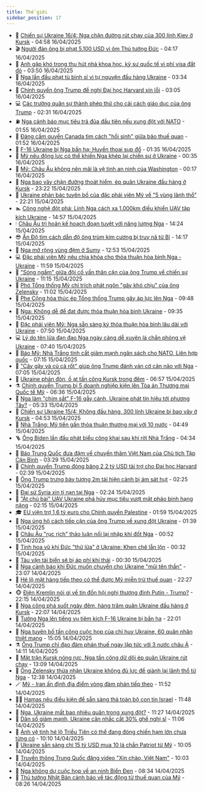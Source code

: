 ```yaml
---
title: Thế giới
sidebar_position: 17
---
```


<!-- dantri-the-gioi:START -->
- 🌋 [Chiến sự Ukraine 16/4: Nga chặn đường rút chạy của 300 lính Kiev ở Kursk](https://dantri.com.vn/the-gioi/chien-su-ukraine-164-nga-chan-duong-rut-chay-cua-300-linh-kiev-o-kursk-20250416113207616.htm) - 04:58 16/04/2025
- 🎬 [Người đàn ông bị phạt 5.100 USD vì ôm Thủ tướng Đức](https://dantri.com.vn/the-gioi/nguoi-dan-ong-bi-phat-5100-usd-vi-om-thu-tuong-duc-20250416111401517.htm) - 04:17 16/04/2025
- 🧰 [Anh gặp khó trong thu hút nhà khoa học, kỹ sư quốc tế vì phí visa đắt đỏ](https://dantri.com.vn/the-gioi/anh-gap-kho-trong-thu-hut-nha-khoa-hoc-ky-su-quoc-te-vi-phi-visa-dat-do-20250416103048073.htm) - 03:50 16/04/2025
- 🌋 [Nga lần đầu phạt tù binh sĩ vì tự nguyện đầu hàng Ukraine](https://dantri.com.vn/the-gioi/nga-lan-dau-phat-tu-binh-si-vi-tu-nguyen-dau-hang-ukraine-20250416101131703.htm) - 03:34 16/04/2025
- 🗽 [Chính quyền ông Trump đề nghị Đại học Harvard xin lỗi](https://dantri.com.vn/the-gioi/chinh-quyen-ong-trump-de-nghi-dai-hoc-harvard-xin-loi-20250416093217718.htm) - 03:05 16/04/2025
- 💻 [Các trường quân sự thành phép thử cho cải cách giáo dục của ông Trump](https://dantri.com.vn/the-gioi/cac-truong-quan-su-thanh-phep-thu-cho-cai-cach-giao-duc-cua-ong-trump-20250416091753906.htm) - 02:31 16/04/2025
- ⛽️ [Nga cảnh báo mục tiêu trả đũa đầu tiên nếu xung đột với NATO](https://dantri.com.vn/the-gioi/nga-canh-bao-muc-tieu-tra-dua-dau-tien-neu-xung-dot-voi-nato-20250416084736998.htm) - 01:55 16/04/2025
- 🤩 [Đảng cầm quyền Canada tìm cách &quot;hồi sinh&quot; giữa bão thuế quan](https://dantri.com.vn/the-gioi/dang-cam-quyen-canada-tim-cach-hoi-sinh-giua-bao-thue-quan-20250414101833186.htm) - 01:52 16/04/2025
- 🧐 [F-16 Ukraine bị Nga bắn hạ: Huyền thoại sụp đổ](https://dantri.com.vn/the-gioi/f-16-ukraine-bi-nga-ban-ha-huyen-thoai-sup-do-20250415143913824.htm) - 01:35 16/04/2025
- 🎊 [Mỹ nêu động lực có thể khiến Nga khép lại chiến sự ở Ukraine](https://dantri.com.vn/the-gioi/my-neu-dong-luc-co-the-khien-nga-khep-lai-chien-su-o-ukraine-20250416072454207.htm) - 00:35 16/04/2025
- 📝 [Mỹ: Châu Âu không nên mãi là vệ tinh an ninh của Washington](https://dantri.com.vn/the-gioi/my-chau-au-khong-nen-mai-la-ve-tinh-an-ninh-cua-washington-20250416071113371.htm) - 00:17 16/04/2025
- 🤡 [Nga bao vây chặn đường thoát hiểm, ép quân Ukraine đầu hàng ở Kursk](https://dantri.com.vn/the-gioi/nga-bao-vay-chan-duong-thoat-hiem-ep-quan-ukraine-dau-hang-o-kursk-20250416061646513.htm) - 23:22 15/04/2025
- 🥷 [Ukraine phản bác tuyên bố của đặc phái viên Mỹ về &quot;5 vùng lãnh thổ&quot;](https://dantri.com.vn/the-gioi/ukraine-phan-bac-tuyen-bo-cua-dac-phai-vien-my-ve-5-vung-lanh-tho-20250416051941747.htm) - 22:21 15/04/2025
- 🏊 [Công nghệ đột phá: Lính Nga cách xa 1.000km điều khiển UAV tập kích Ukraine](https://dantri.com.vn/the-gioi/cong-nghe-dot-pha-linh-nga-cach-xa-1000km-dieu-khien-uav-tap-kich-ukraine-20250415214723928.htm) - 14:57 15/04/2025
- 🕯 [Châu Âu trì hoãn kế hoạch đoạn tuyệt với năng lượng Nga](https://dantri.com.vn/the-gioi/chau-au-tri-hoan-ke-hoach-doan-tuyet-voi-nang-luong-nga-20250415212046154.htm) - 14:24 15/04/2025
- 😎 [Ấn Độ tìm cách dẫn độ ông trùm kim cương bị truy nã từ Bỉ](https://dantri.com.vn/the-gioi/an-do-tim-cach-dan-do-ong-trum-kim-cuong-bi-truy-na-tu-bi-20250415210451368.htm) - 14:17 15/04/2025
- 🌈 [Nga mở rộng vùng đệm ở Sumy](https://dantri.com.vn/the-gioi/nga-mo-rong-vung-dem-o-sumy-20250415194201136.htm) - 12:53 15/04/2025
- 💻 [Đặc phái viên Mỹ nêu chìa khóa cho thỏa thuận hòa bình Nga - Ukraine](https://dantri.com.vn/the-gioi/dac-phai-vien-my-neu-chia-khoa-cho-thoa-thuan-hoa-binh-nga-ukraine-20250415183755224.htm) - 11:59 15/04/2025
- 🤖 [&quot;Sóng ngầm&quot; giữa đội cố vấn thân cận của ông Trump về chiến sự Ukraine](https://dantri.com.vn/the-gioi/song-ngam-giua-doi-co-van-than-can-cua-ong-trump-ve-chien-su-ukraine-20250415172341338.htm) - 11:15 15/04/2025
- 🦏 [Phó Tổng thống Mỹ chỉ trích phát ngôn &quot;gây khó chịu&quot; của ông Zelensky](https://dantri.com.vn/the-gioi/pho-tong-thong-my-chi-trich-phat-ngon-gay-kho-chiu-cua-ong-zelensky-20250415173444383.htm) - 11:02 15/04/2025
- 🌁 [Phe Cộng hòa thúc ép Tổng thống Trump gây áp lực lên Nga](https://dantri.com.vn/the-gioi/phe-cong-hoa-thuc-ep-tong-thong-trump-gay-ap-luc-len-nga-20250415153438990.htm) - 09:48 15/04/2025
- 🐘 [Nga: Không dễ để đạt được thỏa thuận hòa bình Ukraine](https://dantri.com.vn/the-gioi/nga-khong-de-de-dat-duoc-thoa-thuan-hoa-binh-ukraine-20250415150132569.htm) - 09:35 15/04/2025
- 🥷 [Đặc phái viên Mỹ: Nga sẵn sàng ký thỏa thuận hòa bình lâu dài với Ukraine](https://dantri.com.vn/the-gioi/dac-phai-vien-my-nga-san-sang-ky-thoa-thuan-hoa-binh-lau-dai-voi-ukraine-20250415143050699.htm) - 07:50 15/04/2025
- 💻 [Lý do tên lửa đạn đạo Nga ngày càng dễ xuyên lá chắn phòng vệ Ukraine](https://dantri.com.vn/the-gioi/ly-do-ten-lua-dan-dao-nga-ngay-cang-de-xuyen-la-chan-phong-ve-ukraine-20250415142208360.htm) - 07:40 15/04/2025
- 🎡 [Báo Mỹ: Nhà Trắng tính cắt giảm mạnh ngân sách cho NATO, Liên hợp quốc](https://dantri.com.vn/the-gioi/bao-my-nha-trang-tinh-cat-giam-manh-ngan-sach-cho-nato-lien-hop-quoc-20250415140835163.htm) - 07:15 15/04/2025
- 🧰 [&quot;Cây gậy và củ cà rốt&quot; giúp ông Trump đánh ván cờ cân não với Nga](https://dantri.com.vn/the-gioi/cay-gay-va-cu-ca-rot-giup-ong-trump-danh-van-co-can-nao-voi-nga-20250410201155340.htm) - 07:05 15/04/2025
- 🥸 [Ukraine phản đòn, ồ ạt tấn công Kursk trong đêm](https://dantri.com.vn/the-gioi/ukraine-phan-don-o-at-tan-cong-kursk-trong-dem-20250415135206014.htm) - 06:57 15/04/2025
- ⚗️ [Chính quyền Trump bị 5 doanh nghiệp kiện lên Tòa án Thương mại Quốc tế Mỹ](https://dantri.com.vn/the-gioi/chinh-quyen-trump-bi-5-doanh-nghiep-kien-len-toa-an-thuong-mai-quoc-te-my-20250415133555358.htm) - 06:36 15/04/2025
- 🌮 [Nga làm &quot;chim sắt&quot; F-16 gẫy cánh, Ukraine phát tín hiệu tới phương Tây?](https://dantri.com.vn/the-gioi/nga-lam-chim-sat-f-16-gay-canh-ukraine-phat-tin-hieu-toi-phuong-tay-20250415114028278.htm) - 05:33 15/04/2025
- 🎃 [Chiến sự Ukraine 15/4: Không đầu hàng, 300 lính Ukraine bị bao vây ở Kursk](https://dantri.com.vn/the-gioi/chien-su-ukraine-154-khong-dau-hang-300-linh-ukraine-bi-bao-vay-o-kursk-20250415114632778.htm) - 04:53 15/04/2025
- 💫 [Nhà Trắng: Mỹ tiến gần thỏa thuận thương mại với 10 nước](https://dantri.com.vn/the-gioi/nha-trang-my-tien-gan-thoa-thuan-thuong-mai-voi-10-nuoc-20250415114228831.htm) - 04:49 15/04/2025
- 🪜 [Ông Biden lần đầu phát biểu công khai sau khi rời Nhà Trắng](https://dantri.com.vn/the-gioi/ong-biden-lan-dau-phat-bieu-cong-khai-sau-khi-roi-nha-trang-20250415113438027.htm) - 04:34 15/04/2025
- 🌋 [Báo Trung Quốc đưa đậm về chuyến thăm Việt Nam của Chủ tịch Tập Cận Bình](https://dantri.com.vn/the-gioi/bao-trung-quoc-dua-dam-ve-chuyen-tham-viet-nam-cua-chu-tich-tap-can-binh-20250415065334405.htm) - 03:29 15/04/2025
- 🦏 [Chính quyền Trump đóng băng 2,2 tỷ USD tài trợ cho Đại học Harvard](https://dantri.com.vn/the-gioi/chinh-quyen-trump-dong-bang-22-ty-usd-tai-tro-cho-dai-hoc-harvard-20250415093844238.htm) - 02:39 15/04/2025
- 👀 [Ông Trump trưng bày tượng 2m tái hiện cảnh bị ám sát hụt](https://dantri.com.vn/the-gioi/ong-trump-trung-bay-tuong-2m-tai-hien-canh-bi-am-sat-hut-20250415091940003.htm) - 02:25 15/04/2025
- 🧰 [Đại sứ Syria xin tị nạn tại Nga](https://dantri.com.vn/the-gioi/dai-su-syria-xin-ti-nan-tai-nga-20250415092315153.htm) - 02:24 15/04/2025
- 🚀 [&quot;Át chủ bài&quot; UAV Ukraine phá hủy mục tiêu vượt mặt pháo binh hạng nặng](https://dantri.com.vn/the-gioi/at-chu-bai-uav-ukraine-pha-huy-muc-tieu-vuot-mat-phao-binh-hang-nang-20250415090729555.htm) - 02:15 15/04/2025
- 🎓 [EU viện trợ 1,6 tỷ euro cho Chính quyền Palestine](https://dantri.com.vn/the-gioi/eu-vien-tro-16-ty-euro-cho-chinh-quyen-palestine-20250415085759488.htm) - 01:59 15/04/2025
- 🥸 [Nga ủng hộ cách tiếp cận của ông Trump về xung đột Ukraine](https://dantri.com.vn/the-gioi/nga-ung-ho-cach-tiep-can-cua-ong-trump-ve-xung-dot-ukraine-20250415083006796.htm) - 01:39 15/04/2025
- 🦅 [Châu Âu &quot;rục rịch&quot; thảo luận nối lại nhập khí đốt Nga](https://dantri.com.vn/the-gioi/chau-au-ruc-rich-thao-luan-noi-lai-nhap-khi-dot-nga-20250415073530860.htm) - 00:52 15/04/2025
- 🤭 [Tinh hoa vũ khí Đức &quot;thử lửa&quot; ở Ukraine: Khen chê lẫn lộn](https://dantri.com.vn/the-gioi/tinh-hoa-vu-khi-duc-thu-lua-o-ukraine-khen-che-lan-lon-20250411141248087.htm) - 00:32 15/04/2025
- 🤖 [Tàu vận tải biển sẽ bị áp phí khí thải](https://dantri.com.vn/the-gioi/tau-van-tai-bien-se-bi-ap-phi-khi-thai-20250414211807558.htm) - 00:30 15/04/2025
- 🐲 [Nga cảnh báo khi Đức muốn chuyển cho Ukraine &quot;mũi tên thần&quot;](https://dantri.com.vn/the-gioi/nga-canh-bao-khi-duc-muon-chuyen-cho-ukraine-mui-ten-than-20250415055904898.htm) - 23:07 14/04/2025
- 🫣 [Hé lộ mặt hàng tiếp theo có thể được Mỹ miễn trừ thuế quan](https://dantri.com.vn/the-gioi/he-lo-mat-hang-tiep-theo-co-the-duoc-my-mien-tru-thue-quan-20250415051748269.htm) - 22:27 14/04/2025
- 🐵 [Điện Kremlin nói gì về tin đồn hội nghị thượng đỉnh Putin - Trump?](https://dantri.com.vn/the-gioi/dien-kremlin-noi-gi-ve-tin-don-hoi-nghi-thuong-dinh-putin-trump-20250414201148269.htm) - 22:15 14/04/2025
- 🫶 [Nga công phá suốt ngày đêm, hàng trăm quân Ukraine đầu hàng ở Kursk](https://dantri.com.vn/the-gioi/nga-cong-pha-suot-ngay-dem-hang-tram-quan-ukraine-dau-hang-o-kursk-20250414231835213.htm) - 22:07 14/04/2025
- 💃 [Tướng Nga lên tiếng vụ tiêm kích F-16 Ukraine bị bắn hạ](https://dantri.com.vn/the-gioi/tuong-nga-len-tieng-vu-tiem-kich-f-16-ukraine-bi-ban-ha-20250414225235559.htm) - 22:01 14/04/2025
- 💫 [Nga tuyên bố tấn công cuộc họp của chỉ huy Ukraine, 60 quân nhân thiệt mạng](https://dantri.com.vn/the-gioi/nga-tuyen-bo-tan-cong-cuoc-hop-cua-chi-huy-ukraine-60-quan-nhan-thiet-mang-20250414193722345.htm) - 15:05 14/04/2025
- ⚗️ [Ông Trump chỉ đạo đàm phán thuế ngay lập tức với 3 nước châu Á](https://dantri.com.vn/the-gioi/ong-trump-chi-dao-dam-phan-thue-ngay-lap-tuc-voi-3-nuoc-chau-a-20250414210321822.htm) - 14:11 14/04/2025
- 🥷 [Mặt trận Kursk nóng rực, Nga tấn công dữ dội ép quân Ukraine rút chạy](https://dantri.com.vn/the-gioi/mat-tran-kursk-nong-ruc-nga-tan-cong-du-doi-ep-quan-ukraine-rut-chay-20250414191335531.htm) - 13:09 14/04/2025
- 🥸 [Ông Zelensky thừa nhận Ukraine không đủ lực để giành lại lãnh thổ từ Nga](https://dantri.com.vn/the-gioi/ong-zelensky-thua-nhan-ukraine-khong-du-luc-de-gianh-lai-lanh-tho-tu-nga-20250414180819023.htm) - 12:38 14/04/2025
- 🪄 [Mỹ - Iran ấn định địa điểm vòng đàm phán tiếp theo](https://dantri.com.vn/the-gioi/my-iran-an-dinh-dia-diem-vong-dam-phan-tiep-theo-20250414181130503.htm) - 11:52 14/04/2025
- 🧑‍💻 [Hamas nêu điều kiện để sẵn sàng thả toàn bộ con tin Israel](https://dantri.com.vn/the-gioi/hamas-neu-dieu-kien-de-san-sang-tha-toan-bo-con-tin-israel-20250414182726410.htm) - 11:48 14/04/2025
- 🤭 [Nga, Ukraine mất bao nhiêu quân trong xung đột?](https://dantri.com.vn/the-gioi/nga-ukraine-mat-bao-nhieu-quan-trong-xung-dot-20250414174831977.htm) - 11:27 14/04/2025
- 🗽 [Dân số giảm mạnh, Ukraine cân nhắc cắt 30% ghế nghị sĩ](https://dantri.com.vn/the-gioi/dan-so-giam-manh-ukraine-can-nhac-cat-30-ghe-nghi-si-20250414175701398.htm) - 11:06 14/04/2025
- 🤖 [Ảnh vệ tinh hé lộ Triều Tiên có thể đang đóng chiến hạm lớn chưa từng có](https://dantri.com.vn/the-gioi/anh-ve-tinh-he-lo-trieu-tien-co-the-dang-dong-chien-ham-lon-chua-tung-co-20250414164018425.htm) - 10:10 14/04/2025
- 🌈 [Ukraine sẵn sàng chi 15 tỷ USD mua 10 lá chắn Patriot từ Mỹ](https://dantri.com.vn/the-gioi/ukraine-san-sang-chi-15-ty-usd-mua-10-la-chan-patriot-tu-my-20250414164833403.htm) - 10:05 14/04/2025
- 🤩 [Truyền thông Trung Quốc đăng video &quot;Xin chào, Việt Nam&quot;](https://dantri.com.vn/the-gioi/truyen-thong-trung-quoc-dang-video-xin-chao-viet-nam-20250414151552700.htm) - 10:03 14/04/2025
- 🤗 [Nga không dự cuộc họp về an ninh Biển Đen](https://dantri.com.vn/the-gioi/nga-khong-du-cuoc-hop-ve-an-ninh-bien-den-20250414152914016.htm) - 08:34 14/04/2025
- 🙉 [Thủ tướng Nhật Bản cảnh báo về tác động từ thuế quan của Mỹ](https://dantri.com.vn/the-gioi/thu-tuong-nhat-ban-canh-bao-ve-tac-dong-tu-thue-quan-cua-my-20250414152550927.htm) - 08:26 14/04/2025<!-- dantri-the-gioi:END -->
